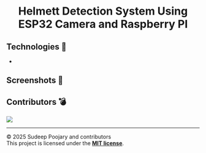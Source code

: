 <h1 align="center"> Helmett Detection System Using ESP32 Camera and Raspberry PI </h1>

## Technologies 🔧

- 

## Screenshots 📸


## Contributors 💣

<a href="https://github.com/Sudeep-Poojary/Helmet-Detection-System/graphs/contributors">
  <img  src="https://contrib.rocks/image?repo=Sudeep-Poojary/Helmet-Detection-System" />
</a>


<hr>

© 2025 Sudeep Poojary and contributors\
This project is licensed under the [**MIT license**](https://github.com/Bhanu1776/Freelancers-Hub/blob/master/LICENSE).
